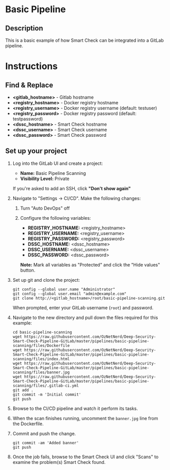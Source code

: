 # Basic Pipeline
## Description

This is a basic example of how Smart Check can be integrated into a GitLab pipeline.   

# Instructions
## Find & Replace

* **<gitlab_hostname>** - Gitlab hostname 
* **<registry_hostname>** - Docker registry hostname 
* **<registry_username>** - Docker registry username (default: testuser)
* **<registry_password>** - Docker registry password (default: testpassword) 
* **<dssc_hostname>** - Smart Check hostname
* **<dssc_username>** - Smart Check username
* **<dssc_password>** - Smart Check password

## Set up your project

1. Log into the GitLab UI and create a project:
	* **Name:** Basic Pipeline Scanning
	* **Visibility Level:** Private

	If you're asked to add an SSH, click **"Don't show again"** 
 
2. 	Navigate to "Settings -> CI/CD". Make the following changes:
	1. Turn "Auto DevOps" off
	2. Configure the following variables:
		* **REGISTRY_HOSTNAME:** <registry_hostname>
		* **REGISTRY_USERNAME:** <registry_username>
		* **REGISTRY_PASSWORD:** <registry_password>
		* **DSSC_HOSTNAME:** <dssc_hostname>
		* **DSSC_USERNAME:** <dssc_username>
		* **DSSC_PASSWORD:** <dssc_password>
		
		**Note:** Mark all variables as "Protected" and click the "Hide values" button.

3. Set up git and clone the project:

	```
	git config --global user.name "Administrator"
	git config --global user.email "admin@example.com"
	git clone http://<gitlab_hostname>/root/basic-pipeline-scanning.git
	```

	When prompted, enter your GitLab username (`root`) and password.		

4. Navigate to the new directory and pull down the files required for this example:
	
	```
	cd basic-pipeline-scanning
	wget https://raw.githubusercontent.com/OzNetNerd/Deep-Security-Smart-Check-Pipeline-GitLab/master/pipelines/basic-pipeline-scanning/files/Dockerfile
	wget https://raw.githubusercontent.com/OzNetNerd/Deep-Security-Smart-Check-Pipeline-GitLab/master/pipelines/basic-pipeline-scanning/files/index.html
	wget https://raw.githubusercontent.com/OzNetNerd/Deep-Security-Smart-Check-Pipeline-GitLab/master/pipelines/basic-pipeline-scanning/files/banner.jpg
	wget https://raw.githubusercontent.com/OzNetNerd/Deep-Security-Smart-Check-Pipeline-GitLab/master/pipelines/basic-pipeline-scanning/files/.gitlab-ci.yml
	git add .
	git commit -m 'Initial commit'
	git push
	```

5. Browse to the CI/CD pipeline and watch it perform its tasks. 

6. When the scan finishes running, uncomment the `banner.jpg` line from the Dockerfile. 

7. Commit and push the change.
	```
	git commit -am 'Added banner'
	git push
	```

8. Once the job fails, browse to the Smart Check UI and click "Scans" to examine the problem(s) Smart Check found. 